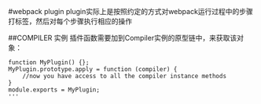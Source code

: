 #webpack plugin
plugin实际上是按照约定的方式对webpack运行过程中的步骤打标签，然后对每个步骤执行相应的操作

##COMPILER 实例
插件函数需要加到Compiler实例的原型链中，来获取该对象：
```
function MyPlugin() {};
MyPlugin.prototype.apply = function (compiler) {
    //now you have access to all the compiler instance methods
}
module.exports = MyPlugin;
'''

